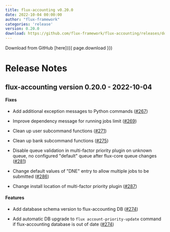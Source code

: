 ```yaml
---
title: flux-accounting v0.20.0
date: 2022-10-04 00:00:00
author: "flux-framework"
categories: 'release'
version: 0.20.0
download: https://github.com/flux-framework/flux-accounting/releases/download/v0.20.0/flux-accounting-0.20.0.tar.gz
---
```


Download from GitHub [here]({{ page.download }})

# Release Notes

flux-accounting version 0.20.0 - 2022-10-04
-------------------------------------------

#### Fixes

* Add additional exception messages to Python commands ([#267](https://github.com/flux-framework/flux-accounting/issues/267))

* Improve dependency message for running jobs limit ([#269](https://github.com/flux-framework/flux-accounting/issues/269))

* Clean up user subcommand functions ([#271](https://github.com/flux-framework/flux-accounting/issues/271))

* Clean up bank subcommand functions ([#275](https://github.com/flux-framework/flux-accounting/issues/275))

* Disable queue validation in multi-factor priority plugin on unknown queue,
no configured "default" queue after flux-core queue changes ([#281](https://github.com/flux-framework/flux-accounting/issues/281))

* Change default values of "DNE" entry to allow multiple jobs to be submitted
([#286](https://github.com/flux-framework/flux-accounting/issues/286))

* Change install location of multi-factor priority plugin ([#287](https://github.com/flux-framework/flux-accounting/issues/287))

#### Features

* Add database schema version to flux-accounting DB ([#274](https://github.com/flux-framework/flux-accounting/issues/274))

* Add automatic DB upgrade to `flux account-priority-update` command if
flux-accounting database is out of date ([#274](https://github.com/flux-framework/flux-accounting/issues/274))
